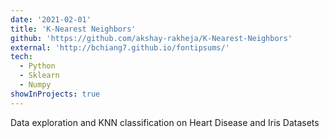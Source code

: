 ```yaml
---
date: '2021-02-01'
title: 'K-Nearest Neighbors'
github: 'https://github.com/akshay-rakheja/K-Nearest-Neighbors'
external: 'http://bchiang7.github.io/fontipsums/'
tech:
  - Python
  - Sklearn
  - Numpy
showInProjects: true
---
```


Data exploration and KNN classification on Heart Disease and Iris Datasets